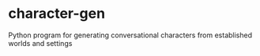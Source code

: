 # character-gen
Python program for generating conversational characters from established worlds and settings

